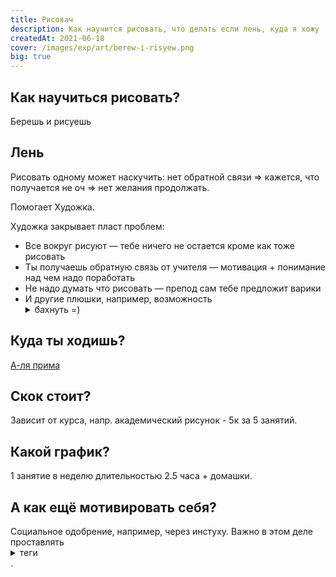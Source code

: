 ```yaml
---
title: Рисовач
description: Как научится рисовать, что делать если лень, куда я хожу
createdAt: 2021-06-18
cover: /images/exp/art/berew-i-risyew.png
big: true
---
```




<h2> Как научиться рисовать?</h2>

Берешь и рисуешь


<h2>Лень</h2>

<p>
  Рисовать одному может наскучить: нет обратной связи => кажется, что получается не оч => нет желания продолжать.
</p>

<p>
  Помогает <span class="uppercase tracking-widest font-light">Художка</span>.
</p>

<p>Художка закрывает пласт проблем:</p>

<ul>
  <li>Все вокруг рисуют — тебе ничего не остается кроме как тоже рисовать</li>
  <li>Ты получаешь обратную связь от учителя — мотивация + понимание над чем надо поработать</li>
  <li>Не надо думать что рисовать — препод сам тебе предложит варики</li>
  <li>
    И другие плюшки, например, возможность
    <details class="inline">
    <summary>
      бахнуть =)
    </summary>

      <div>
        <img-swiper >
          <img-block src="/images/exp/art/yobnem.jpg" alt="Пост новогодний стол"></img-block>
        </img-swiper>
      </div>

    </details>
  </li>
</ul>

<h2>Куда ты ходишь?</h2>

<p><a href="http://art-55.ru/">А-ля прима</a></p>

<img-swiper>
  <img-block src="/images/exp/art/ebalo.png" alt="Даже моя ебучка есть"></img-block>
</img-swiper>

<h2>Скок стоит?</h2>

<p>Зависит от курса, напр. академический рисунок - 5к за 5 занятий.</p>

<h2>Какой график?</h2>

<p> 1 занятие в неделю длительностью 2.5 часа + домашки.</p>

<h2>А как ещё мотивировать себя?</h2>

<div>
  Социальное одобрение, например, через инстуху. Важно в этом деле проставлять
  <details class="inline"><summary>теги</summary><h3>Генератор тегов</h3><art-tag-gen></art-tag-gen></details>.
</div>


<!--    <h3 id="school">Художка</h3>-->

<!--    <p>-->
<!--      Рисовать дома самому может быть лень, поэтому стоит ходить в художку:-->
<!--    </p>-->

<!--    <ul>-->
<!--      <li>В художке у тебя нет выбора кроме как рисовать, потому что там все рисуют</li>-->
<!--      <li>За художку платишь денюшку - мотивашка "яжзаплатил"</li>-->
<!--      <li>Одобрение препода - тоже мотивирует</li>-->
<!--      <li>В художке получаешь домашки - не надо думать что рисовать</li>-->
<!--      <li>-->
<!--        Ещё художка это про "бахнуть". Когда наступает какой-нибудь праздник / событие - кто-нибудь приносит-->
<!--        бутылочку вина или типа того, и всем классом это дело распивается. А под новый год проводится корпоратив, и-->
<!--        алкоголя останется ещё на несколько недель:-->

<!--        <img-swiper :images="['/art/yobnem.jpg']"></img-swiper>-->

<!--      </li>-->
<!--    </ul>-->

<!--    <h4>Куда я хожу</h4>-->

<!--    <ul>-->
<!--      <li><a href="http://art-55.ru/">А-ля Прима</a></li>-->
<!--      <li>Курс из 5 занятий - 5к; занятие проводится раз в неделю и длиться 2.5 часа</li>-->
<!--      <li>Есть видео уроки; цена разная, в среднем - 2к за курс</li>-->
<!--      <li>Стаж: c 02.2020</li>-->
<!--      <li>-->
<!--        Процесс выглядит так: перед тобой что-нибудь ставят - ты рисуешь, получая обратную связь:-->

<!--        <img-swiper :images="['/art/process-1.jpg', '/art/process-2.jpg']"></img-swiper>-->


<!--      </li>-->
<!--    </ul>-->

<!--    <h3 id="purchase-what">Что закупать</h3>-->

<!--    <div class="img-container">-->
<!--      <img-swiper :images="['/art/inventory.jpg']"></img-swiper>-->


<!--      &lt;!&ndash;-->
<!--      TODO написать про графику, скетч-->
<!--      - Мольберт + фанерка - чтобы рисовать-->
<!--      - Тубус - для переноса работ в формате А3+-->
<!--      - Бумага: скорлупа - для акварели; для черчения - для всего остального-->
<!--      - Карандаши: в основном используется карандаш HB, с использованием 5B - 8B для теней/черноты-->
<!--      - Угольный карандаш - для большой черноты-->
<!--      - Ластик, клячка - для стирания, деланья светлых моментов-->
<!--      - Гелевая ручка, тушь + перо - для графики / скетча-->
<!--      - Акварельные карандаши: цветные карандаши, при размытии водой становятся ярче - как акварель, юзается для скетча + для моментиков в акварели-->
<!--      - Акварель + кисточки "Белка" (2, 3, 5, 6) - юзаешь много воды + мало краски - получается ~~бульон~~ акварельный рисунок-->
<!--      - Малярный скотч - для красивой рамочки для акварельных работ-->
<!--      - Пастель, сангина - мелки - хорошо подходят для быстрых зарисовок; тени делаются растиранием-->
<!--      &ndash;&gt;-->

<!--    </div>-->

<!--    <ul>-->
<!--      <li>-->
<!--        Для обычного рисования карандашом (академический рисунок) достаточно мольберта, фанерки, бумаги и карандаша-->

<!--      </li>-->
<!--      <li>-->
<!--        Для рисования акварелью нужно закупить пачку красок и пару кисточек-->

<!--      </li>-->

<!--      <li>-->
<!--        А для масла надо ЗАКУПИТЬСЯ НА 5К+:-->

<!--        <img-swiper :images="['/art/oil.jpg']"></img-swiper>-->

<!--        <ul>-->
<!--          <li> Холст</li>-->
<!--          <li> Палитра</li>-->
<!--          <li> Масленка</li>-->
<!--          <li> Масляный разбавитель (аналог воды для акварели)</li>-->
<!--          <li> Кисти: щетина 8 / 9 / 2; синтетика 2</li>-->
<!--          <li>-->
<!--            Масляные краски - 16 основных цветов-->

<!--            <img-swiper :images="['/art/paint.jpg']"></img-swiper>-->

<!--          </li>-->
<!--          <li> Тряпочки / салфеточки (для чистки всего)</li>-->
<!--          <li> Уайт-спирит или скипидар (для чистки кисточек)</li>-->
<!--          <li> Банка (для слива масляного разбавителя)</li>-->
<!--          <li> Хоз мыло (для отмывания рук/одежды от красок)</li>-->
<!--          <li> Лак даммарный (для ухода за картиной)</li>-->
<!--          <li> Мастихин (для чистки излишек краски)</li>-->
<!--          <li> Банка (для слива растворителей)</li>-->
<!--        </ul>-->


<!--      </li>-->

<!--    </ul>-->


<!--    <h3 id="purchase-where">Где закупать</h3>-->

<!--    <ul>-->
<!--      <li>-->
<!--        Выгоднее всего закупаться в <a href="https://krasniykarandash.ru/"> Красном карандаше</a>-->

<!--        <ul>-->
<!--          <li> Мин сумма доставки - 1к</li>-->
<!--          <li> Дешевле сгонять в оффлайн магаз - например, на Мендеевской</li>-->
<!--          <li> Есть лояльность</li>-->

<!--        </ul>-->
<!--      </li>-->

<!--      <li>-->
<!--        Еще варики-->

<!--        <ul>-->
<!--          <li><a href="https://leonardo.ru/">Леонардо</a> - сетевуха творческих магазов (есть в Бибирево)</li>-->
<!--          <li><a href="https://www.komus.ru/">Комус</a> - канцелярия - карандаши + бумага всегда есть</li>-->
<!--        </ul>-->

<!--      </li>-->
<!--    </ul>-->

<!--    <h3 id="oil">Заметки про масло</h3>-->

<!--    <ul>-->
<!--      <li>-->
<!--        Пишем в технике аля-прима. Пишем от темного к светлому. Пишем по форме.-->
<!--      </li>-->

<!--      <li>-->
<!--        Краски наносятся на палитру по краям. Оставшуюся поверхность палитры используем для замешивания красок.-->
<!--        Пишем-->
<!--        пастозно - мало воды (растворителя). Цветов можно мешать сколько угодно.-->
<!--      </li>-->
<!--      <li>-->
<!--        Чтобы сильно не зачуханиться, стоит-->
<!--        юзать перчатки + палитру оборачивать в файл + носить фартук.-->
<!--      </li>-->

<!--      <li>-->
<!--        Контуры намечаем нейтральной краской (телесная / охра).-->
<!--      </li>-->
<!--      <li>-->
<!--        При необходимости промыть кисть чтобы замешать новый цвет, кисть нужно протереть об салфетку или тряпочку,-->
<!--        затем в масляном разбавителе, затем повторить несколько раз.-->
<!--      </li>-->
<!--      <li>-->
<!--        По завершению рисования, масляный разбавитель необходимо слить в баночку, чтобы потом эту баночку выкинуть,-->
<!--        иначе если выливать масляный разбавитель в раковину, то будет вонище.-->
<!--      </li>-->
<!--      <li>-->
<!--        Кисти + палитру моем в Уайт-спирите. Использованный Уайт-спирит сливаем так же в баночку.-->
<!--      </li>-->

<!--    </ul>-->

<!--    <h3 id="inst">Инстуха</h3>-->

<!--    <p>-->
<!--      Можно выкладывать <a href="https://www.instagram.com/poty_risovach/">свои рисунки</a> в инстуху, собирая лайки.-->
<!--    </p>-->
<!--    <p>-->
<!--      Просто так выкладывать рисунки бессмысленно - нужно ставить теги.-->
<!--      Я ставлю теги по такой схеме: 4 тега на английском, 4 на русском, теги имеют много публикаций + описывают-->
<!--      материал и тематику. Например, для пейзажа маслом использую такие теги:-->
<!--    </p>-->
<!--    <p>-->
<!--      #art #drawing #oilpainting #landscape #арт #рисунок #масло #пейзаж-->
<!--    </p>-->

<!--    <p>Ниже представлен мини-генератор тегов:</p>-->


